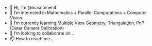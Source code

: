 - 👋 Hi, I’m @mascomen4
- 👀 I’m interested in Mathematics + Parallel Computations + Computer Vision. 
- 🌱 I’m currently learning Multiple View Geometry, Triangulation, PnP (Outer Camera Calibration)
- 💞️ I’m looking to collaborate on ..
- 📫 How to reach me ...

<!---
mascomen4/mascomen4 is a ✨ special ✨ repository because its `README.md` (this file) appears on your GitHub profile.
You can click the Preview link to take a look at your changes.
--->
